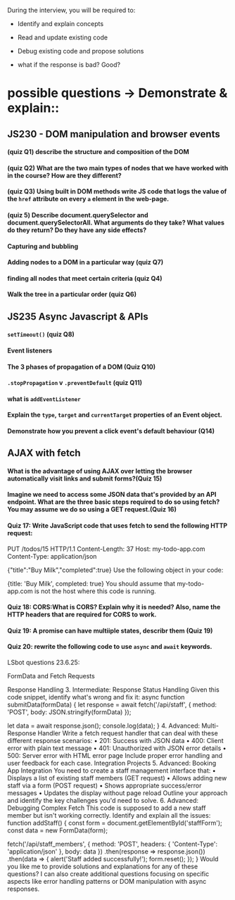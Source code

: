 During the interview, you will be required to:

- Identify and explain concepts
- Read and update existing code
- Debug existing code and propose solutions


- what if the response is bad? Good?

# possible questions -> Demonstrate & explain::

## JS230 - DOM manipulation and browser events
#### (quiz Q1) describe the structure and composition of the DOM
#### (quiz Q2) What are the two main types of nodes that we have worked with in the course? How are they different?
#### (quiz Q3) Using built in DOM methods write JS code that logs the value of the `href` attribute on every `a` element in the web-page.
#### (quiz 5) Describe document.querySelector and document.querySelectorAll. What arguments do they take? What values do they return? Do they have any side effects?
#### Capturing and bubbling
#### Adding nodes to a DOM in a particular way (quiz Q7)
#### finding all nodes that meet certain criteria (quiz Q4)
#### Walk the tree in a particular order (quiz Q6)
## JS235 Async Javascript & APIs
#### `setTimeout()` (quiz Q8)
#### Event listeners
#### The 3 phases of propagation of a DOM (Quiz Q10)
#### `.stopPropagation` v `.preventDefault` (quiz Q11)
#### what is `addEventListener`
#### Explain the `type`, `target` and `currentTarget` properties of an Event object.
#### Demonstrate how you prevent a click event's default behaviour (Q14)

## AJAX with fetch

#### What is the advantage of using AJAX over letting the browser automatically visit links and submit forms?(Quiz 15)
#### Imagine we need to access some JSON data that's provided by an API endpoint. What are the three basic steps required to do so using fetch? You may assume we do so using a GET request.(Quiz 16)
#### Quiz 17: Write JavaScript code that uses fetch to send the following HTTP request:

PUT /todos/15 HTTP/1.1
Content-Length: 37
Host: my-todo-app.com
Content-Type: application/json

{"title":"Buy Milk","completed":true}
Use the following object in your code:

{title: 'Buy Milk', completed: true}
You should assume that my-todo-app.com is not the host where this code is running.

#### Quiz 18: CORS:What is CORS? Explain why it is needed? Also, name the HTTP headers that are required for CORS to work.
#### Quiz 19: A promise can have multiiple states, describr them (Quiz 19)
#### Quiz 20: rewrite the following code to use `async` and   `await` keywords.

LSbot questions 23.6.25:

FormData and Fetch Requests


Response Handling
3. Intermediate: Response Status Handling
Given this code snippet, identify what's wrong and fix it:
async function submitData(formData) {
  let response = await fetch('/api/staff', {
    method: 'POST',
    body: JSON.stringify(formData)
  });
  
  let data = await response.json();
  console.log(data);
}
4. Advanced: Multi-Response Handler
Write a fetch request handler that can deal with these different response scenarios:
•   201: Success with JSON data
•   400: Client error with plain text message
•   401: Unauthorized with JSON error details
•   500: Server error with HTML error page
Include proper error handling and user feedback for each case.
Integration Projects
5. Advanced: Booking App Integration
You need to create a staff management interface that:
•   Displays a list of existing staff members (GET request)
•   Allows adding new staff via a form (POST request)
•   Shows appropriate success/error messages
•   Updates the display without page reload
Outline your approach and identify the key challenges you'd need to solve.
6. Advanced: Debugging Complex Fetch
This code is supposed to add a new staff member but isn't working correctly. Identify and explain all the issues:
function addStaff() {
  const form = document.getElementById('staffForm');
  const data = new FormData(form);
  
  fetch('/api/staff_members', {
    method: 'POST',
    headers: { 'Content-Type': 'application/json' },
    body: data
  })
  .then(response => response.json())
  .then(data => {
    alert('Staff added successfully!');
    form.reset();
  });
}
Would you like me to provide solutions and explanations for any of these questions? I can also create additional questions focusing on specific aspects like error handling patterns or DOM manipulation with async responses.
